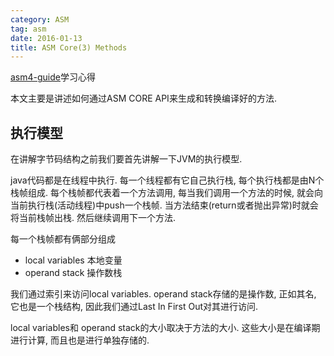 ```yaml
---
category: ASM
tag: asm
date: 2016-01-13
title: ASM Core(3) Methods
---
```

[asm4-guide](http://download.forge.objectweb.org/asm/asm4-guide.pdf)学习心得

本文主要是讲述如何通过ASM CORE API来生成和转换编译好的方法.

## 执行模型
在讲解字节码结构之前我们要首先讲解一下JVM的执行模型.

java代码都是在线程中执行. 每一个线程都有它自己执行栈, 每个执行栈都是由N个栈帧组成. 每个栈帧都代表着一个方法调用, 每当我们调用一个方法的时候, 就会向当前执行栈(活动线程)中push一个栈帧. 当方法结束(return或者抛出异常)时就会将当前栈帧出栈. 然后继续调用下一个方法.

每一个栈帧都有俩部分组成
*  local variables 本地变量
*  operand stack  操作数栈

我们通过索引来访问local variables. operand stack存储的是操作数, 正如其名, 它也是一个栈结构, 因此我们通过Last In First Out对其进行访问.

local variables和 operand stack的大小取决于方法的大小. 这些大小是在编译期进行计算, 而且也是进行单独存储的.
